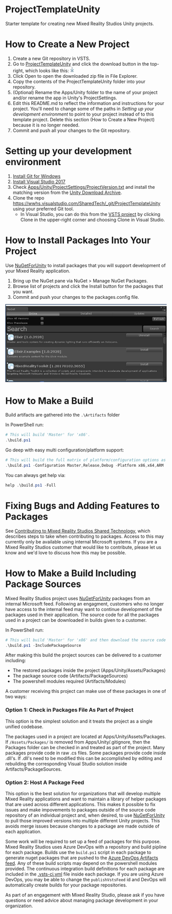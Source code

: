# ProjectTemplateUnity

Starter template for creating new Mixed Reality Studios Unity projects.

# How to Create a New Project

1. Create a new Git repository in VSTS.
1. Go to [ProjectTemplateUnity](https://wwhs.visualstudio.com/SharedTech/_git/ProjectTemplateUnity?version=GBmaster) and click the download button in the top-right, which looks like this: ![Download](Site\Download.JPG)
1. Click Open to open the downloaded zip file in File Explorer.
1. Copy the contents of the ProjectTemplateUnity folder into your repository.
1. (Optional) Rename the Apps/Unity folder to the name of your project and/or rename the app in Unity's ProjectSettings.
1. Edit this README.md to reflect the information and instructions for your project. You'll need to change some of the paths in *Setting up your development environment* to point to your project instead of to this template project. Delete this section (How to Create a New Project) because it is no longer needed.
1. Commit and push all your changes to the Git repository.

# Setting up your development environment

1. [Install Git for Windows](http://git-scm.com/downloads)
1. [Install Visual Studio 2017](http://go.microsoft.com/fwlink/?LinkId=309297&clcid=0x409&slcid=0x409)
1. Check [Apps/Unity/ProjectSettings/ProjectVersion.txt](Apps/Unity/ProjectSettings/ProjectVersion.txt) and install the matching version from the [Unity Download Archive](https://unity3d.com/get-unity/download/archive?_ga=2.260980869.940825270.1493940205-955438095.1489109829).
1. Clone the repo https://wwhs.visualstudio.com/SharedTech/_git/ProjectTemplateUnity using your preferred Git tool.
    - In Visual Studio, you can do this from the [VSTS project](https://wwhs.visualstudio.com/SharedTech/_git/ProjectTemplateUnity) by clicking Clone in the upper-right corner and choosing Clone in Visual Studio.

# How to Install Packages Into Your Project

Use [NuGetForUnity](https://github.com/GlitchEnzo/NuGetForUnity) to install packages that you will support development of your Mixed Reality application.

1. Bring up the NuGet pane via NuGet > Manage NuGet Packages.
1. Browse list of projects and click the Install button for the packages that you want.
1. Commit and push your changes to the packages.config file.

![Packages](Site\NuGetWindow.JPG)

# How to Make a Build

Build artifacts are gathered into the `.\Artifacts` folder

In PowerShell run:
```powershell
# This will build 'Master' for 'x86'.
.\build.ps1
```

Go deep with easy multi configuration/platform support:
```powershell
# This will build the full matrix of platform/configuration options as revision 123.
.\build.ps1 -Configuration Master,Release,Debug -Platform x86,x64,ARM  -Revision 123
```

You can always get help via:
```powershell
help .\build.ps1 -Full
```

# Fixing Bugs and Adding Features to Packages

See [Contributing to Mixed Reality Studios Shared Technology](https://wwhs.visualstudio.com/_git/SharedTech?path=%2FContributing.md&version=GBdev%2FdocImprovePackages), which describes steps to take when contributing to packages. Access to this may currently only be available using internal Microsoft systems. If you are a Mixed Reality Studios customer that would like to contribute, please let us know and we'd love to discuss how this may be possible.

# How to Make a Build Including Package Sources

Mixed Reality Studios project uses [NuGetForUnity](https://github.com/GlitchEnzo/NuGetForUnity) packages from an internal Microsoft feed. Following an engagment, customers who no longer have access to the  internal feed may want to continue development of the packages used in their application. The source code for all the packages used in a project can be downloaded in builds given to a customer.

In PowerShell run:
```powershell
# This will build 'Master' for 'x86' and then download the source code of all the packages used in a project.
.\build.ps1 -IncludePackageSource
```

After making this build the project sources can be delivered to a customer including:
* The restored packages inside the project (Apps/Unity/Assets/Packages)
* The package source code (Artifacts/PackageSources)
* The powershell modules required (Artifacts/Modules)

A customer receiving this project can make use of these packages in one of two ways:

### Option 1: **Check in Packages File As Part of Project**

This option is the simplest solution and it treats the project as a single unified codebase.

The packages used in a project are located at Apps/Unity/Assets/Packages. If `/Assets/Packages/` is removed from Apps/Unity/.gitignore, then the Packages folder can be checked in and treated as part of the project. Many packages provide code in raw .cs files. Some packages provide code inside .dll's. If .dll's need to be modified this can be accomplished by editing and rebuilding the corresponding Visual Studio solution inside Artifacts/PackageSources.

### Option 2: **Host A Package Feed**

This option is the best solution for organizations that will develop multiple Mixed Reality applications and want to maintain a library of helper packages that are used across different applications. This makes it possible to fix issues and make impovements to packages outside of the source code repository of an individual project and, when desired, to use [NuGetForUnity](https://github.com/GlitchEnzo/NuGetForUnity) to pull those improved versions into multiple different Unity projects. This avoids merge issues because changes to a package are made outside of each  application.

Some work will be required to set up a feed of packages for this purpose. Mixed Reality Studios uses Azure DevOps with a repository and build pipline for each package. Builds use the `build.ps1` script in each package to generate nuget packages that are pushed to the [Azure DevOps Artifacts feed](https://azure.microsoft.com/en-us/services/devops/artifacts/). Any of these build scripts may depend on the powershell modules provided. The continuous integration build definitions for each package are included in the [.vsts-ci.yml](https://blogs.msdn.microsoft.com/devops/2017/11/15/pipeline-as-code-yaml-preview/) file inside each package. If you are using Azure DevOps, you may be able to change the `publishVstsFeed` id and DevOps will automatically create builds for your package repositories.

As part of an engagement with Mixed Reality Studio, please ask if you have questions or need advice about managing package development in your organization.
